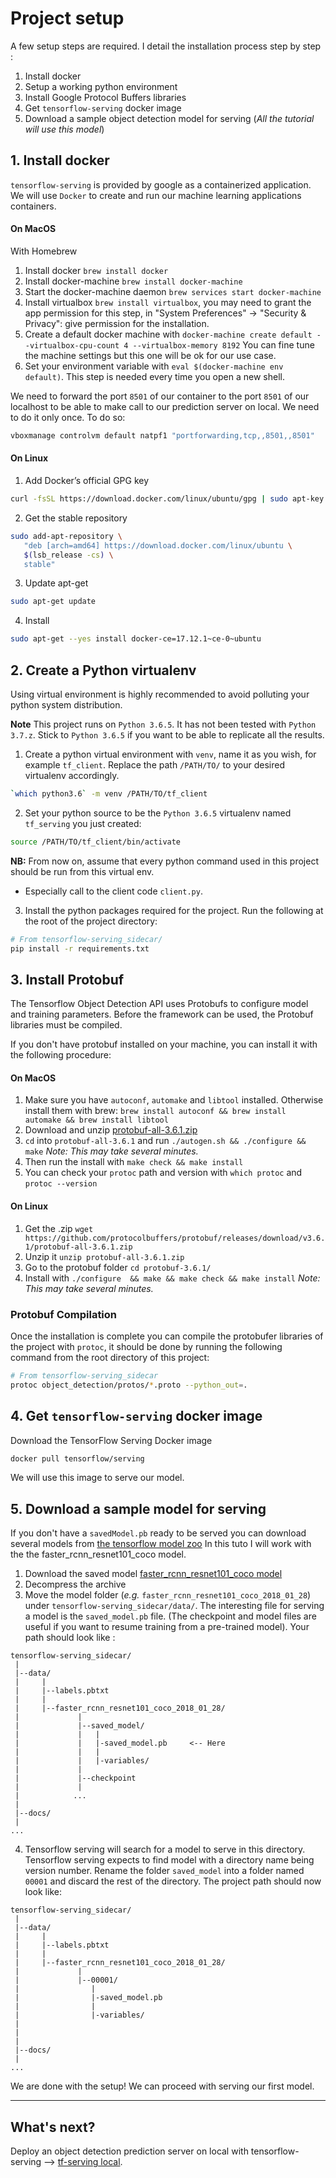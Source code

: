 # Project setup

A few setup steps are required.
I detail the installation process step by step :

1. Install docker
2. Setup a working python environment
3. Install Google Protocol Buffers libraries
4. Get `tensorflow-serving` docker image
5. Download a sample object detection model for serving (_All the tutorial will use this model_)

## 1. Install docker

`tensorflow-serving` is provided by google as a containerized application. We will use `Docker` to create and run our machine
learning applications containers.
 
#### On MacOS

With Homebrew

1. Install docker `brew install docker`
2. Install docker-machine `brew install docker-machine`
3. Start the docker-machine daemon `brew services start docker-machine`
4. Install virtualbox `brew install virtualbox`, you may need to grant the app permission for this step,
 in "System Preferences" -> "Security & Privacy": give permission for the installation. 
5. Create a default docker machine with `docker-machine create default --virtualbox-cpu-count 4 --virtualbox-memory 8192`
You can fine tune the machine settings but this one will be ok for our use case.
6. Set your environment variable with `eval $(docker-machine env default)`. This step is needed every time you open a new shell.


We need to forward the port `8501` of our container to the port `8501` of our localhost to be able to make call to our prediction server on local.
We need to do it only once. To do so:
```bash
vboxmanage controlvm default natpf1 "portforwarding,tcp,,8501,,8501"
``` 

#### On Linux

1.  Add Docker’s official GPG key
````bash
curl -fsSL https://download.docker.com/linux/ubuntu/gpg | sudo apt-key add -
````
2.  Get the stable repository
````bash
sudo add-apt-repository \
   "deb [arch=amd64] https://download.docker.com/linux/ubuntu \
   $(lsb_release -cs) \
   stable"
````

3. Update apt-get
````bash
sudo apt-get update
````

4. Install
````bash
sudo apt-get --yes install docker-ce=17.12.1~ce-0~ubuntu
````

## 2. Create a Python virtualenv

Using virtual environment is highly recommended to avoid polluting your python system distribution.

**Note** This project runs on `Python 3.6.5`. It has not been tested with `Python 3.7.z`.
Stick to `Python 3.6.5` if you want to be able to replicate all the results.

1. Create a python virtual environment with `venv`, name it as you wish, for example `tf_client`. 
Replace the path `/PATH/TO/` to your desired virtualenv accordingly.
```bash
`which python3.6` -m venv /PATH/TO/tf_client
```

2. Set your python source to be the `Python 3.6.5` virtualenv named `tf_serving` you just created:
```bash
source /PATH/TO/tf_client/bin/activate
```
**NB:** From now on, assume that every python command used in this project should be run from this virtual env. 
- Especially call to the client code `client.py`.


3. Install the python packages required for the project. Run the following at the root of the project directory:
```bash
# From tensorflow-serving_sidecar/
pip install -r requirements.txt
``` 

## 3. Install Protobuf
The Tensorflow Object Detection API uses Protobufs to configure model and training parameters. 
Before the framework can be used, the Protobuf libraries must be compiled. 

If you don't have protobuf installed on your machine, you can install it with the following
procedure:

#### On MacOS
 1. Make sure you have `autoconf`, `automake` and `libtool` installed. Otherwise install them with brew:
 `brew install autoconf && brew install automake && brew install libtool`
 2. Download and unzip [protobuf-all-3.6.1.zip](https://github.com/protocolbuffers/protobuf/releases/download/v3.6.1/protobuf-all-3.6.1.zip)
 3. `cd` into `protobuf-all-3.6.1` and run `./autogen.sh && ./configure && make` _Note: This may take several minutes._
 4. Then run the install with `make check && make install`
 5. You can check your `protoc` path and version with `which protoc` and `protoc --version`

#### On Linux

 1. Get the .zip `wget https://github.com/protocolbuffers/protobuf/releases/download/v3.6.1/protobuf-all-3.6.1.zip`
 2. Unzip it `unzip protobuf-all-3.6.1.zip`
 3. Go to the protobuf folder `cd protobuf-3.6.1/`
 4. Install with `./configure  && make && make check && make install` _Note: This may take several minutes._
 
### Protobuf Compilation

Once the installation is complete you can compile the protobufer libraries of the project with `protoc`, 
it should be done by running the following command from the root directory of this project:
```bash
# From tensorflow-serving_sidecar
protoc object_detection/protos/*.proto --python_out=.
```

## 4. Get `tensorflow-serving` docker image
Download the TensorFlow Serving Docker image
```bash
docker pull tensorflow/serving
```
We will use this image to serve our model.

## 5. Download a sample model for serving

If you don't have a `savedModel.pb` ready to be served you can download several models from
[the tensorflow model zoo](https://github.com/tensorflow/models/blob/master/research/object_detection/g3doc/detection_model_zoo.md
)
In this tuto I will work with the the faster_rcnn_resnet101_coco model.

1. Download the saved model [faster_rcnn_resnet101_coco model](http://download.tensorflow.org/models/object_detection/faster_rcnn_resnet101_coco_2018_01_28.tar.gz)
2. Decompress the archive
3. Move the model folder (_e.g._ `faster_rcnn_resnet101_coco_2018_01_28`) under `tensorflow-serving_sidecar/data/`.
The interesting file for serving a model is the `saved_model.pb` file. (The checkpoint and model files are useful if you 
want to resume training from a pre-trained model). Your path should look like :
```
tensorflow-serving_sidecar/
 |
 |--data/
 |     |
 |     |--labels.pbtxt
 |     |
 |     |--faster_rcnn_resnet101_coco_2018_01_28/
 |             |
 |             |--saved_model/
 |             |   |
 |             |   |-saved_model.pb     <-- Here 
 |             |   |
 |             |   |-variables/
 |             |
 |             |--checkpoint
 |             |
 |            ...
 |
 |--docs/
 |
...

```
4. Tensorflow serving will search for a model to serve in this directory. Tensorflow serving expects to find model with a directory name being version number.
Rename the folder `saved_model` into a folder named `00001` and discard the rest of the directory. The project path should now look like:
```
tensorflow-serving_sidecar/
 |
 |--data/
 |     |
 |     |--labels.pbtxt
 |     |
 |     |--faster_rcnn_resnet101_coco_2018_01_28/
 |             |
 |             |--00001/
 |                |
 |                |-saved_model.pb 
 |                |
 |                |-variables/
 |             
 |     
 |
 |--docs/
 |
...

```

We are done with the setup!
We can proceed with serving our first model.
 
---- 
## What's next?

Deploy an object detection prediction server on local with tensorflow-serving --> [tf-serving local](tf_server_local.md).